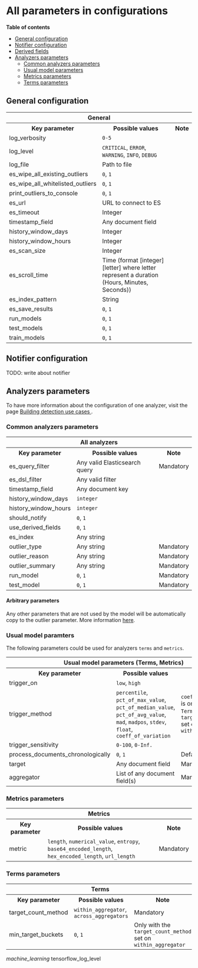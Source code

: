 # All parameters in configurations

**Table of contents**
- [General configuration](#general-configuration)
- [Notifier configuration](#notifier-configuration)
- [Derived fields](CONFIG_OUTLIERS.md#derived-fields)
- [Analyzers parameters](#analyzers-parameters)
  - [Common analyzers parameters](#common-analyzers-parameters)
  - [Usual model parameters](#usual-model-parameters)
  - [Metrics parameters](#metrics-parameters)
  - [Terms parameters](#terms-parameters)


## General configuration
<table class="tg">
  <tr>
   <th colspan="3">General</th>
  </tr>
  <tr>
    <th class="tg-0pky">Key parameter</th>
    <th class="tg-0pky">Possible values</th>
    <th class="tg-0pky">Note</th>
  </tr>
  <tr>
    <td class="tg-0pky">log_verbosity</td>
    <td class="tg-0pky"><code>0-5</code></td>
    <td class="tg-0pky"></td>
  </tr>
  <tr>
    <td class="tg-0pky">log_level</td>
    <td class="tg-0pky"><code>CRITICAL</code>, <code>ERROR</code>, <code>WARNING</code>, <code>INFO</code>, <code>DEBUG</code></td>
    <td class="tg-0pky"></td>
  </tr>
  <tr>
    <td class="tg-0pky">log_file</td>
    <td class="tg-0pky">Path to file</td>
    <td class="tg-0pky"></td>
  </tr>
  <tr>
    <td class="tg-0pky">es_wipe_all_existing_outliers</td>
    <td class="tg-0pky"><code>0</code>, <code>1</code></td>
    <td class="tg-0pky"></td>
  </tr>
  <tr>
    <td class="tg-0pky">es_wipe_all_whitelisted_outliers</td>
    <td class="tg-0pky"><code>0</code>, <code>1</code></td>
    <td class="tg-0pky"></td>
  </tr>
  <tr>
    <td class="tg-0pky">print_outliers_to_console</td>
    <td class="tg-0pky"><code>0</code>, <code>1</code></td>
    <td class="tg-0pky"></td>
  </tr>
  <tr>
    <td class="tg-0pky">es_url</td>
    <td class="tg-0pky">URL to connect to ES</td>
    <td class="tg-0pky"></td>
  </tr>
  <tr>
    <td class="tg-0pky">es_timeout</td>
    <td class="tg-0pky">Integer</td>
    <td class="tg-0pky"></td>
  </tr>
  <tr>
    <td class="tg-0pky">timestamp_field</td>
    <td class="tg-0pky">Any document field</td>
    <td class="tg-0pky"></td>
  </tr>
  <tr>
    <td class="tg-0pky">history_window_days</td>
    <td class="tg-0pky">Integer</td>
    <td class="tg-0pky"></td>
  </tr>
  <tr>
    <td class="tg-0pky">history_window_hours</td>
    <td class="tg-0pky">Integer</td>
    <td class="tg-0pky"></td>
  </tr>
  <tr>
    <td class="tg-0pky">es_scan_size</td>
    <td class="tg-0pky">Integer</td>
    <td class="tg-0pky"></td>
  </tr>
  <tr>
    <td class="tg-0pky">es_scroll_time</td>
    <td class="tg-0pky">Time (format [integer][letter] where letter represent a duration (Hours, Minutes, Seconds))</td>
    <td class="tg-0pky"></td>
  </tr>
  <tr>
    <td class="tg-0pky">es_index_pattern</td>
    <td class="tg-0pky">String</td>
    <td class="tg-0pky"></td>
  </tr>
  <tr>
    <td class="tg-0pky">es_save_results</td>
    <td class="tg-0pky"><code>0</code>, <code>1</code></td>
    <td class="tg-0pky"></td>
  </tr>
  <tr>
    <td class="tg-0pky">run_models</td>
    <td class="tg-0pky"><code>0</code>, <code>1</code></td>
    <td class="tg-0pky"></td>
  </tr>
  <tr>
    <td class="tg-0pky">test_models</td>
    <td class="tg-0pky"><code>0</code>, <code>1</code></td>
    <td class="tg-0pky"></td>
  </tr>
  <tr>
    <td class="tg-0pky">train_models</td>
    <td class="tg-0pky"><code>0</code>, <code>1</code></td>
    <td class="tg-0pky"></td>
  </tr>
</table>


## Notifier configuration
TODO: write about notifier


## Analyzers parameters

To have more information about the configuration of one analyzer, visit the page [Building detection use cases
](CONFIG_OUTLIERS.md).

### Common analyzers parameters
<table>
  <tr>
    <th colspan="3">All analyzers</th>
  </tr>
  <tr>
    <th class="tg-0pky">Key parameter</th>
    <th class="tg-0pky">Possible values</th>
    <th class="tg-0pky">Note</th>
  </tr>
  <tr>
    <td class="tg-0pky">es_query_filter</td>
    <td class="tg-0pky">Any valid Elasticsearch query</td>
    <td class="tg-c3ow">Mandatory</td>
  </tr>
  <tr>
    <td class="tg-0pky">es_dsl_filter</td>
    <td class="tg-0pky">Any valid filter</td>
    <td class="tg-0pky"></td>
  </tr>
  <tr>
    <td class="tg-0pky">timestamp_field</td>
    <td class="tg-0pky">Any document key</td>
    <td class="tg-0pky"></td>
  </tr>
  <tr>
    <td class="tg-0pky">history_window_days</td>
    <td class="tg-0pky"><code>integer</code></td>
    <td class="tg-0pky"></td>
  </tr>
  <tr>
    <td class="tg-0pky">history_window_hours</td>
    <td class="tg-0pky"><code>integer</code></td>
    <td class="tg-0pky"></td>
  </tr>
  <tr>
    <td class="tg-0pky">should_notify</td>
    <td class="tg-0pky"><code>0</code>, <code>1</code></td>
    <td class="tg-0pky"></td>
  </tr>
  <tr>
    <td class="tg-0pky">use_derived_fields</td>
    <td class="tg-0pky"><code>0</code>, <code>1</code></td>
    <td class="tg-0pky"></td>
  </tr>
  <tr>
    <td class="tg-0pky">es_index</td>
    <td class="tg-0pky">Any string</td>
    <td class="tg-0pky"></td>
  </tr>
  <tr>
    <td class="tg-0pky">outlier_type</td>
    <td class="tg-0pky">Any string</td>
    <td class="tg-0pky">Mandatory</td>
  </tr>
  <tr>
    <td class="tg-0pky">outlier_reason</td>
    <td class="tg-0pky">Any string</td>
    <td class="tg-0pky">Mandatory</td>
  </tr>
  <tr>
    <td class="tg-0pky">outlier_summary</td>
    <td class="tg-0pky">Any string</td>
    <td class="tg-0pky">Mandatory</td>
  </tr>
  <tr>
    <td class="tg-0pky">run_model</td>
    <td class="tg-0pky"><code>0</code>, <code>1</code></td>
    <td class="tg-0pky">Mandatory</td>
  </tr>
  <tr>
    <td class="tg-0pky">test_model</td>
    <td class="tg-0pky"><code>0</code>, <code>1</code></td>
    <td class="tg-0pky">Mandatory</td>
  </tr>
</table>

#### Arbitrary parameters
Any other parameters that are not used by the model will be automatically copy to the outlier parameter. More information [here](CONFIG_OUTLIERS.md#arbitrary-parameters).


### Usual model paramters

The following parameters could be used for analyzers `terms` and `metrics`.
<table>
  <tr>
    <th colspan="3">Usual model parameters (Terms, Metrics)</th>
  </tr>
  <tr>
    <th class="tg-0pky">Key parameter</th>
    <th class="tg-0pky">Possible values</th>
    <th class="tg-0pky">Note</th>
  </tr>
  <tr>
    <td class="tg-0pky">trigger_on</td>
    <td class="tg-0pky"><code>low</code>, <code>high</code></td>
    <td class="tg-0pky"></td>
  </tr>
  <tr>
    <td class="tg-0pky">trigger_method</td>
    <td class="tg-0pky"><code>percentile</code>, <code>pct_of_max_value</code>, <code>pct_of_median_value</code>, <code>pct_of_avg_value</code>, <code>mad</code>, <code>madpos</code>, <code>stdev</code>, <code>float</code>, <code>coeff_of_variation</code></td>
    <td class="tg-0pky"><code>coeff_of_variation</code> is only adapt for <code>Terms</code> with <code>target_count_method</code> set on <code>within_aggregator</code></td>
  </tr>
  <tr>
    <td class="tg-0pky">trigger_sensitivity</td>
    <td class="tg-0pky"><code>0-100</code>, <code>0-Inf.</code></td>
    <td class="tg-0pky"></td>
  </tr>
  <tr>
    <td class="tg-0pky">process_documents_chronologically</td>
    <td class="tg-0pky"><code>0</code>, <code>1</code></td>
    <td class="tg-0pky">Default: <code>0</code></td>
  </tr>
  <tr>
    <td class="tg-0pky">target</td>
    <td class="tg-0pky">Any document field</td>
    <td class="tg-0pky">Mandatory</td>
  </tr>
  <tr>
    <td class="tg-0pky">aggregator</td>
    <td class="tg-0pky">List of any document field(s)</td>
    <td class="tg-0pky">Mandatory</td>
  </tr>
</table>


### Metrics parameters

<table>
  <tr>
    <th colspan="3">Metrics</th>
  </tr>
  <tr>
    <th class="tg-0pky">Key parameter</th>
    <th class="tg-0pky">Possible values</th>
    <th class="tg-0pky">Note</th>
  </tr>
  <tr>
    <td class="tg-0pky">metric</td>
    <td class="tg-0pky"><code>length</code>, <code>numerical_value</code>, <code>entropy</code>, <code>base64_encoded_length</code>, <code>hex_encoded_length</code>, <code>url_length</code></td>
    <td class="tg-0pky">Mandatory</td>
  </tr>
</table>


### Terms parameters

<table>
  <tr>
    <th colspan="3">Terms</th>
  </tr>
  <tr>
    <th class="tg-0pky">Key parameter</th>
    <th class="tg-0pky">Possible values</th>
    <th class="tg-0pky">Note</th>
  </tr>
  <tr>
    <td class="tg-0pky">target_count_method</td>
    <td class="tg-0pky"><code>within_aggregator</code>, <code>across_aggregators</code></td>
    <td class="tg-0pky">Mandatory</td>
  </tr>
  <tr>
    <td class="tg-0pky">min_target_buckets</td>
    <td class="tg-0pky"><code>0</code>, <code>1</code></td>
    <td class="tg-0pky">Only with the <code>target_count_method</code> set on <code>within_aggregator</code></td>
  </tr>
</table>

*machine_learning*
tensorflow_log_level